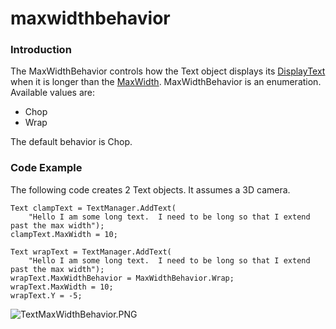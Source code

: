 # maxwidthbehavior

### Introduction

The MaxWidthBehavior controls how the Text object displays its [DisplayText](../../../../../frb/docs/index.php) when it is longer than the [MaxWidth](../../../../../frb/docs/index.php). MaxWidthBehavior is an enumeration. Available values are:

* Chop
* Wrap

The default behavior is Chop.

### Code Example

The following code creates 2 Text objects. It assumes a 3D camera.

```
Text clampText = TextManager.AddText(
    "Hello I am some long text.  I need to be long so that I extend past the max width");
clampText.MaxWidth = 10;

Text wrapText = TextManager.AddText(
    "Hello I am some long text.  I need to be long so that I extend past the max width");
wrapText.MaxWidthBehavior = MaxWidthBehavior.Wrap;
wrapText.MaxWidth = 10;
wrapText.Y = -5;
```

![TextMaxWidthBehavior.PNG](../../../../../media/migrated_media-TextMaxWidthBehavior.PNG)

